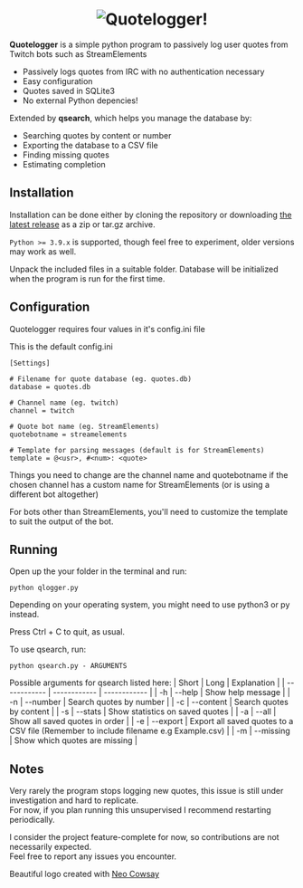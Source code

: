 <h1 align="center">
  <img src="https://github.com/user-attachments/assets/727ac73f-7bfe-4802-acc4-f6802347cc2c" alt="Quotelogger!">

</h1>

**Quotelogger** is a simple python program to passively log user quotes from Twitch bots such as StreamElements

- Passively logs quotes from IRC with no authentication necessary
- Easy configuration
- Quotes saved in SQLite3
- No external Python depencies!

Extended by **qsearch**, which helps you manage the database by:
- Searching quotes by content or number
- Exporting the database to a CSV file
- Finding missing quotes
- Estimating completion

## Installation
Installation can be done either by cloning the repository or downloading [the latest release](https://github.com/aebos/Quotelogger/releases/latest) as a zip or tar.gz archive.

`Python >= 3.9.x` is supported, though feel free to experiment, older versions may work as well.

Unpack the included files in a suitable folder.  Database will be initialized when the program is run for the first time.

## Configuration
Quotelogger requires four values in it's config.ini file

This is the default config.ini
```
[Settings]

# Filename for quote database (eg. quotes.db)
database = quotes.db

# Channel name (eg. twitch)
channel = twitch

# Quote bot name (eg. StreamElements)
quotebotname = streamelements

# Template for parsing messages (default is for StreamElements)
template = @<usr>, #<num>: <quote>
```
Things you need to change are the channel name and quotebotname if the chosen channel has a custom name for StreamElements (or is using a different bot altogether)

For bots other than StreamElements, you'll need to customize the template to suit the output of the bot. 

## Running
Open up the your folder in the terminal and run:
```
python qlogger.py
```
Depending on your operating system, you might need to use python3 or py instead.

Press Ctrl + C to quit, as usual.

To use qsearch, run:
```
python qsearch.py - ARGUMENTS
```
Possible arguments for qsearch listed here:
| Short | Long | Explanation |
| ------------ | ------------ | ------------ |
| -h | --help | Show help message |
| -n | --number | Search quotes by number |
| -c | --content | Search quotes by content |
| -s | --stats | Show statistics on saved quotes |
| -a | --all | Show all saved quotes in order |
| -e | --export | Export all saved quotes to a CSV file (Remember to include filename e.g Example.csv) |
| -m | --missing | Show which quotes are missing |

## Notes
Very rarely the program stops logging new quotes, this issue is still under investigation and hard to replicate.\
For now, if you plan running this unsupervised I recommend restarting periodically.

I consider the project feature-complete for now, so contributions are not necessarily expected.\
Feel free to report any issues you encounter.

Beautiful logo created with [Neo Cowsay](https://github.com/Code-Hex/Neo-cowsay)

